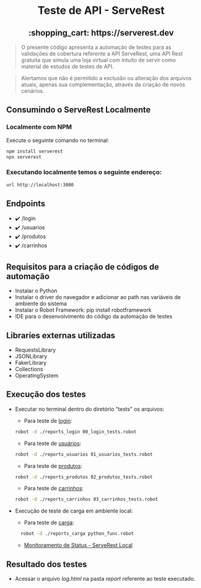 <h1 align="center">Teste de API - ServeRest</h1>

<h2 align="center">:shopping_cart: https://serverest.dev</h2>

> O presente código apresenta a automação de testes para as validações de cobertura referente a API ServeRest, uma API Rest gratuita que simula uma loja virtual com intuito de servir como material de estudos de testes de API.

> Alertamos que não é permitido a exclusão ou alteração dos arquivos atuais, apenas sua complementação, através da criação de novos cenários.

## Consumindo o ServeRest Localmente
### Localmente com NPM

Execute o seguinte comando no terminal:

```sh
npm install serverest
npx serverest
```

### Executando localmente temos o seguinte endereço:

```sh
url http://localhost:3000
```

## Endpoints
- :heavy_check_mark: /login
- :heavy_check_mark: /usuarios
- :heavy_check_mark: /produtos
- :heavy_check_mark: /carrinhos


## Requisitos para a criação de códigos de automação

- Instalar o Python
- Instalar o driver do navegador e adicionar ao path nas variáveis de ambiente do sistema
- Instalar o Robot Framework: pip install robotframework
- IDE para o desenvolvimento do código da automação de testes


## Libraries externas utilizadas

- RequestsLibrary
- JSONLibrary
- FakerLibrary
- Collections
- OperatingSystem


## Execução dos testes

- Executar no terminal dentro do diretório "tests" os arquivos: 

  - Para teste de [login](https://github.com/motajv/RoboTron_Joao_Victor_Compass/blob/main/Sprint%205%20%7C%206:%20Tech/Challenge/ServeRest%20Tester/tests/00_login_tests.robot): 
  ```sh
  robot -d ./reports_login 00_login_tests.robot
  ```
  - Para teste de [usuários](https://github.com/motajv/RoboTron_Joao_Victor_Compass/blob/main/Sprint%205%20%7C%206:%20Tech/Challenge/ServeRest%20Tester/tests/01_usuarios_tests.robot): 
  ```sh
  robot -d ./reports_usuarios 01_usuarios_tests.robot
  ```
  - Para teste de [produtos](https://github.com/motajv/RoboTron_Joao_Victor_Compass/blob/main/Sprint%205%20%7C%206:%20Tech/Challenge/ServeRest%20Tester/tests/02_produtos_tests.robot):
  ```sh
  robot -d ./reports_produtos 02_produtos_tests.robot
  ```
  - Para teste de [carrinhos](https://github.com/motajv/RoboTron_Joao_Victor_Compass/blob/main/Sprint%205%20%7C%206:%20Tech/Challenge/ServeRest%20Tester/tests/03_carrinhos_tests.robot):
  ```sh
  robot -d ./reports_carrinhos 03_carrinhos_tests.robot
  ```
- Execução de teste de carga em ambiente local:
  - Para teste de [carga](https://github.com/motajv/RoboTron_Joao_Victor_Compass/blob/main/Sprint%205%20%7C%206:%20Tech/Challenge/ServeRest%20Tester/support/python_func/python_func.robot):
  ```sh
    robot -d ./reports_carga python_func.robot
  ```
  - [Monitoramento de Status - ServeRest Local](http://localhost:3000/status)
  
## Resultado dos testes

- Acessar o arquivo *log.html* na pasta *report* referente ao teste executado.